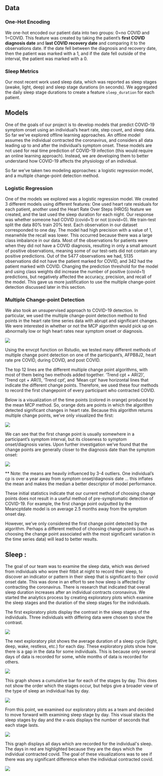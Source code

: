 ## Data

### One-Hot Encoding
We one-hot encoded our patient data into two groups: 0=no COVID and 1=COVID. This feature was created by taking the patient’s **first COVID diagnosis date** and **last COVID recovery date** and comparing it to the observations date. If the date fell between the diagnosis and recovery date, then the patient was marked with a 1, and if the date fell outside of the interval, the patient was marked with a 0. 

### Sleep Metrics
Our most recent work used sleep data, which was reported as sleep stages (awake, light, deep) and sleep stage durations (in seconds). We aggregated the daily sleep stage durations to create a feature `sleep_duration` for each patient.

## Models
One of the goals of our project is to develop models that predict COVID-19 symptom onset using an individual’s heart rate, step count, and sleep data. So far we’ve explored offline learning approaches. An offline model assumes the individual contracted the coronavirus, and considers all data leading up to and after the individual’s symptom onset. These models are not used for real time prediction of COVID-19 infection (this would require an online learning approach). Instead, we are developing them  to better understand how COVID-19 affects the physiology of an individual. 

So far we’ve taken two modeling approaches: a logistic regression model, and a multiple change-point detection method.

### Logistic Regression
One of the models we explored was a logistic regression model. We created 3 different models using different features: One used heart rate residuals for each patient, another used the Heart Rate Over Steps (HROS) feature we created, and the last used the sleep duration for each night.  Our response was whether someone had COVID (covid=1) or not (covid=0). We train-test split the data 80% train 20% test. Each observation in our dataset corresponded to one day. The model had high precision with a value of 1, meanwhile the recall was lower. This occurred because there was a large class imbalance in our data. Most of the observations for patients were when they did not have a COVID diagnosis, resulting in only a small amount of positive observations, meaning some of our test-sets did not contain any positive predictions. Out of the 5477 observations we had, 5135 observations did not have the patient marked for COVID, and 342 had the patient marked with COVID. Changing the prediction threshold for the model and using class weights did increase the number of positive (covid=1) predictions, but negatively affected the accuracy, precision, and recall of the model. This gave us more justification to use the multiple change-point detection discussed later in this section.

### Multiple Change-point Detection
We also took an unsupervised approach to COVID-19 detection. In particular, we used the multiple change-point detection method to find points in the heart rate time series data with abrupt and significant changes. We were interested in whether or not the MCP algorithm would pick up on abnormally low or high heart rates near symptom onset or diagnosis.

![](s_update_1/image1.png)

Using the envcpt function on Rstudio, we tested many different methods of multiple change point detection on one of the participant’s, AFPB8J2,  heart rate pre COVID, during COVID, and post COVID. 

The top 12 lines are the different multiple change point algorithms, with most of them being two methods added together. ‘Trend cpt + AR(2)’, ‘Trend cpt + AR(1), ‘Trend cpt’, and ‘Mean cpt’ have horizontal lines that indicate the different change points. Therefore, we used these four methods to record the first changepoint of every participant who contracted COVID.

Below is a visualization of the time points (colored in orange) produced by the mean MCP method. So, orange dots are points in which the algorithm detected significant changes in heart rate. Because this algorithm returns multiple change points, we’ve only visualized the first: 


![](ucsb_ds_capstone_projects_2021/projects/evidation/s_update_1/image2.png)

We can see that the first change point is usually somewhere in a participant’s symptom interval, but its closeness to symptom onset/diagnosis varies. Upon further investigation we’ve found that the change points are generally closer to the diagnosis date than the symptom onset:


![](ucsb_ds_capstone_projects_2021/projects/evidation/s_update_1/image3.png)

** Note: the means are heavily influenced by 3-4 outliers. One individual’s cp is over a year away from symptom onset/diagnosis date … this inflates the mean and makes the median a better descriptor of model performance.

These initial statistics indicate that our current method of choosing change points does not result in a useful method of pre-symptomatic detection of COVID-19. For example, the first change point outputted by the Meancptdate model is on average 2.5 months away from the symptom onset day. 

However, we’ve only considered the first change point detected by the algorithm. Perhaps a different method of choosing change points (such as choosing the change point associated with the most significant variation in the time series data) will lead to better results.

## Sleep :
  
The goal of our team was to examine the sleep data, which was derived from individuals who wore their fitbit at night to record their sleep, to discover an indicator or pattern in their sleep that is significant to their covid onset date. This was done in an effort to see how sleep is affected by contracting the coronavirus. There is research that indicated that overall sleep duration increases after an individual contracts coronavirus. We started the analytics process by creating exploratory plots which examine the sleep stages and the duration of the sleep stages for the individuals. 

The first exploratory plots display the contrast in the sleep stages of the individuals. Three individuals with differing data were chosen to show the contrast. 


![](ucsb_ds_capstone_projects_2021/projects/evidation/s_update_1/image4.png)
  
The next exploratory plot shows the average duration of a sleep cycle (light, deep, wake, restless, etc.) for each day. These exploratory plots show how there is a gap in the data for some individuals. This is because only several days of data is recorded for some, while months of data is recorded for others. 


![](ucsb_ds_capstone_projects_2021/projects/evidation/s_update_1/image5.png)

This graph shows a cumulative bar for each of the stages by day. This does not show the order which the stages occur, but helps give a broader view of the type of sleep an individual has by day. 


![](ucsb_ds_capstone_projects_2021/projects/evidation/s_update_1/image6.png)
  
From this point, we examined our exploratory plots as a team and decided to move forward with examining sleep stage by day. This visual stacks the sleep stages by day and the x-axis displays the number of seconds that each stage lasts. 

![](ucsb_ds_capstone_projects_2021/projects/evidation/s_update_1/image7.png)

This graph displays all days which are recorded for the individual's sleep. The days in red are highlighted because they are the days which the individual contracted covid. The goal of these visualizations was to see if there was any significant difference when the individual contracted covid.  
  
 
![](ucsb_ds_capstone_projects_2021/projects/evidation/s_update_1/image8.png)
  
  
